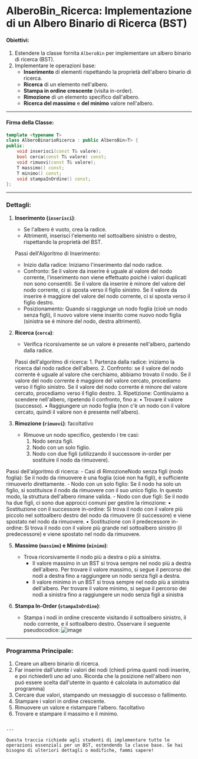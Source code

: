 # AlberoBin_Ricerca: Implementazione di un Albero Binario di Ricerca (BST)

#### Obiettivi:
1. Estendere la classe fornita `AlberoBin` per implementare un albero binario di ricerca (BST).
2. Implementare le operazioni base:
   - **Inserimento** di elementi rispettando la proprietà dell'albero binario di ricerca.
   - **Ricerca** di un elemento nell'albero.
   - **Stampa in ordine crescente** (visita in-order).
   - **Rimozione** di un elemento specifico dall'albero.
   - **Ricerca del massimo** e **del minimo** valore nell'albero.

---

#### Firma della Classe:
```cpp
template <typename T>
class AlberoBinarioRicerca : public AlberoBin<T> {
public:
    void inserisci(const T& valore);
    bool cerca(const T& valore) const;
    void rimuovi(const T& valore);
    T massimo() const;
    T minimo() const;
    void stampaInOrdine() const;
};
```

---

### Dettagli:

1. **Inserimento (`inserisci`)**:
   - Se l'albero è vuoto, crea la radice.
   - Altrimenti, inserisci l'elemento nel sottoalbero sinistro o destro, rispettando la proprietà del BST.

   Passi dell'Algoritmo di Inserimento:
      - Inizio dalla radice: Iniziamo l'inserimento dal nodo radice.
      - Confronto: Se il valore da inserire è uguale al valore del nodo corrente, l'inserimento non viene effettuato poiché i valori duplicati non sono consentiti. Se il valore da inserire è minore del valore del nodo corrente, ci si sposta verso il figlio sinistro. Se il valore da inserire è maggiore del valore del nodo corrente, ci si sposta verso il figlio destro.
      - Posizionamento: Quando si raggiunge un nodo foglia (cioè un nodo senza figli), il nuovo valore viene inserito come nuovo nodo figlia (sinistra se é minore del nodo, destra altrimenti).

3. **Ricerca (`cerca`)**:
   - Verifica ricorsivamente se un valore è presente nell'albero, partendo dalla radice.
  	
    Passi dell'algoritmo di ricerca:
       1. Partenza dalla radice: iniziamo la ricerca dal nodo radice dell'albero.
       2. Confronto: se il valore del nodo corrente è uguale al valore che cerchiamo, abbiamo trovato il nodo. Se il valore del nodo corrente è maggiore del valore cercato, procediamo verso il figlio sinistro. Se il valore del nodo corrente è minore del valore cercato, procediamo verso il figlio destro.
       3. Ripetizione: Continuiamo a scendere nell'albero, ripetendo il confronto, fino a: 
            • Trovare il valore (successo).
            • Raggiungere un nodo foglia (non c'è un nodo con il valore cercato, quindi il valore non è presente nell'albero).

4. **Rimozione (`rimuovi`)**: facoltativo
   - Rimuove un nodo specifico, gestendo i tre casi:
     1. Nodo senza figli.
     2. Nodo con un solo figlio.
     3. Nodo con due figli (utilizzando il successore in-order per sostituire il nodo da rimuovere).

Passi dell'algoritmo di ricerca:
       - Casi di RimozioneNodo senza figli (nodo foglia): Se il nodo da rimuovere è una foglia (cioè non ha figli), è sufficiente rimuoverlo direttamente.
       - Nodo con un solo figlio: Se il nodo ha solo un figlio, si sostituisce il nodo da rimuovere con il suo unico figlio. In questo modo, la struttura dell'albero rimane valida.
       - Nodo con due figli: Se il nodo ha due figli, ci sono due approcci comuni per gestire la rimozione:
           ▪ Sostituzione con il successore in-ordine: Si trova il nodo con il valore più piccolo nel sottoalbero destro del nodo da rimuovere (il successore) e viene spostato nel nodo da rimuovere.
           ▪ Sostituzione con il predecessore in-ordine: Si trova il nodo con il valore più grande nel sottoalbero sinistro (il predecessore) e viene spostato nel nodo da rimuovere.

5. **Massimo (`massimo`) e Minimo (`minimo`)**:
   - Trova ricorsivamente il nodo più a destra o più a sinistra.
     -  Il valore massimo in un BST si trova sempre nel nodo più a destra dell'albero. Per trovare il valore massimo, si segue il percorso dei nodi a destra fino a raggiungere un nodo senza figli a destra.
     -  Il valore minimo in un BST si trova sempre nel nodo più a sinistra dell'albero. Per trovare il valore minimo, si segue il percorso dei nodi a sinistra fino a raggiungere un nodo senza figli a sinistra

6. **Stampa In-Order (`stampaInOrdine`)**:
   - Stampa i nodi in ordine crescente visitando il sottoalbero sinistro, il nodo corrente, e il sottoalbero destro.
     Osservare il seguente pseudocodice:
    ![image](https://github.com/user-attachments/assets/53fc273b-b485-4acd-a909-9fa520cb2bd8)

---

### Programma Principale:
1. Creare un albero binario di ricerca.
2. Far inserire dall'utente i valori dei nodi (chiedi prima quanti nodi inserire, e poi richiederli uno ad uno. Ricorda che la posizione nell'albero non puó essere scelta dall'utente in quanto é calcolata in automatico dal programma)
3. Cercare due valori, stampando un messaggio di successo o fallimento.
4. Stampare i valori in ordine crescente.
5. Rimuovere un valore e ristampare l'albero. facoltativo
6. Trovare e stampare il massimo e il minimo.
```

---

Questa traccia richiede agli studenti di implementare tutte le operazioni essenziali per un BST, estendendo la classe base. Se hai bisogno di ulteriori dettagli o modifiche, fammi sapere!
